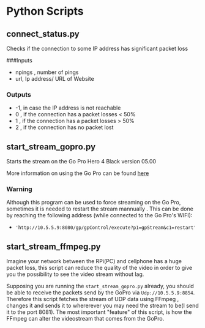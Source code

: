 # Python Scripts

## connect_status.py

Checks if the connection to some IP address  has significant packet loss

###Inputs

* npings , number of pings
* url, Ip address/ URL of Website

### Outputs
* -1, in case the IP address is not reachable
* 0 , if the connection has a packet losses < 50%
* 1 , if the connection has a packet losses > 50%
* 2 , if the connection has no packet lost


## start_stream_gopro.py

Starts the stream on the Go Pro Hero 4 Black version 05.00

More information on using the Go Pro can be found [here](https://github.com/KonradIT/goprowifihack/)

### Warning 
Although this program can be used to force streaming on the Go Pro, sometimes it is needed to restart the stream mannually . This can be done by reaching the 
following address (while connected to the Go Pro's WIFI):

* `'http://10.5.5.9:8080/gp/gpControl/execute?p1=gpStream&c1=restart'`  


## start_stream_ffmpeg.py
Imagine your network between the RPi(PC) and cellphone has a huge packet loss, this script can reduce the quality of the video in order to give you the 
possibility to see the video stream without lag.  

Supposing you are running the `start_stream_gopro.py` already, you should be able to receive the packets send by the GoPro via `Udp://10.5.5.9:8854`. 
Therefore this script fetches the stream of UDP data using FFmpeg , changes it and sends it to whererever you may need the stream to be(I send it to the port 
8081).
The most important "feature" of this script, is how the FFmpeg can alter the videostream that comes from the GoPro.
 

